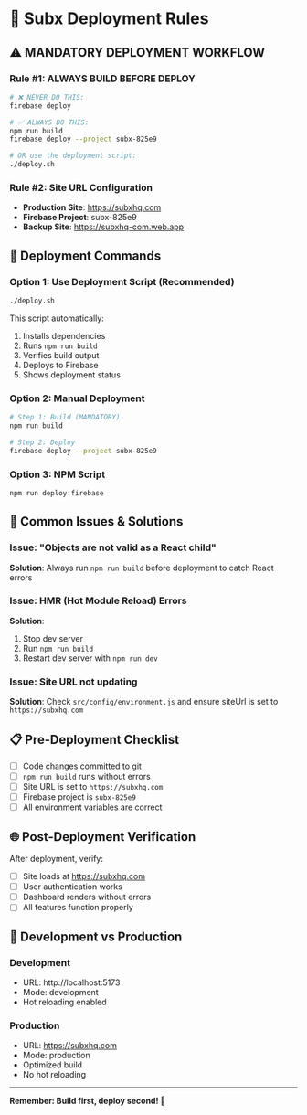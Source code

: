 # 🚀 Subx Deployment Rules

## ⚠️ MANDATORY DEPLOYMENT WORKFLOW

### Rule #1: ALWAYS BUILD BEFORE DEPLOY
```bash
# ❌ NEVER DO THIS:
firebase deploy

# ✅ ALWAYS DO THIS:
npm run build
firebase deploy --project subx-825e9

# OR use the deployment script:
./deploy.sh
```

### Rule #2: Site URL Configuration
- **Production Site**: https://subxhq.com
- **Firebase Project**: subx-825e9
- **Backup Site**: https://subxhq-com.web.app

## 🔧 Deployment Commands

### Option 1: Use Deployment Script (Recommended)
```bash
./deploy.sh
```
This script automatically:
1. Installs dependencies
2. Runs `npm run build`
3. Verifies build output
4. Deploys to Firebase
5. Shows deployment status

### Option 2: Manual Deployment
```bash
# Step 1: Build (MANDATORY)
npm run build

# Step 2: Deploy
firebase deploy --project subx-825e9
```

### Option 3: NPM Script
```bash
npm run deploy:firebase
```

## 🚨 Common Issues & Solutions

### Issue: "Objects are not valid as a React child"
**Solution**: Always run `npm run build` before deployment to catch React errors

### Issue: HMR (Hot Module Reload) Errors
**Solution**: 
1. Stop dev server
2. Run `npm run build`
3. Restart dev server with `npm run dev`

### Issue: Site URL not updating
**Solution**: Check `src/config/environment.js` and ensure siteUrl is set to `https://subxhq.com`

## 📋 Pre-Deployment Checklist

- [ ] Code changes committed to git
- [ ] `npm run build` runs without errors
- [ ] Site URL is set to `https://subxhq.com`
- [ ] Firebase project is `subx-825e9`
- [ ] All environment variables are correct

## 🌐 Post-Deployment Verification

After deployment, verify:
- [ ] Site loads at https://subxhq.com
- [ ] User authentication works
- [ ] Dashboard renders without errors
- [ ] All features function properly

## 🔄 Development vs Production

### Development
- URL: http://localhost:5173
- Mode: development
- Hot reloading enabled

### Production
- URL: https://subxhq.com
- Mode: production
- Optimized build
- No hot reloading

---

**Remember: Build first, deploy second! 🚀**
